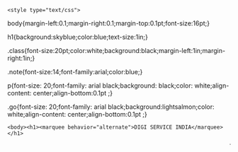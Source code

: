 <html>	

	<style type="text/css">

	

body{margin-left:0.1;margin-right:0.1;margin-top:0.1pt;font-size:16pt;}

h1{background:skyblue;color:blue;text-size:1in;}

.class{font-size:20pt;color:white;background:black;margin-left:1in;margin-right:1in;}

.note{font-size:14;font-family:arial;color:blue;}

p{font-size: 20;font-family: arial black;background: black;color: white;align-content: center;align-bottom:0.1pt ;}

.go{font-size: 20;font-family: arial black;background:lightsalmon;color: white;align-content: center;align-bottom:0.1pt ;}

</style>

	

	<body><h1><marquee behavior="alternate">DIGI SERVICE INDIA</marquee></h1>

<p class="class"><marquee behavior="scroll">THE DATA ENTRY TYPING WORK &nbsp;&nbsp;&nbsp;&nbsp;&nbsp;&nbsp;&nbsp; THE DATA ENTRY TYPING WORK&nbsp;&nbsp;&nbsp;&nbsp;&nbsp;&nbsp;&nbsp; THE DATA ENTRY TYPING WORK</marquee> </p>
